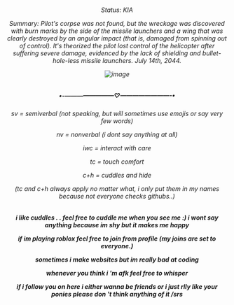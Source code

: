 <h6 align="center"

Status: KIA

Summary: Pilot's corpse was not found, but the wreckage was discovered with burn marks by the side of the missile launchers and a wing that was clearly destroyed by an angular impact (that is, damaged from spinning out of control). It's theorized the pilot lost control of the helicopter after suffering severe damage, evidenced by the lack of shielding and bullet-hole-less missile launchers. July 14th, 2044.

![image](https://github.com/user-attachments/assets/a7c238eb-2df5-4936-bb23-7046b5ddd2a6)

<h5 align='center'

•-————————♡————————-•
<h6 align='center'

sv = semiverbal (not speaking, but will sometimes use emojis or say very few words)

nv = nonverbal (i dont say anything at all)

iwc = interact with care

tc = touch comfort

c+h = cuddles and hide

(tc and c+h always apply no matter what, i only put them in my names because not everyone checks githubs..)

<h5 align='center'

i  like  cuddles  .  .  feel  free  to  cuddle  me  when  you  see  me  :)  i  wont  say  anything  because  im  shy  but  it  makes  me  happy


if  im  playing  roblox  feel  free  to  join  from  profile  (my  joins  are  set  to  everyone.)


sometimes  i  make  websites  but  im  really   bad  at  coding


whenever  you  think  i 'm  afk  feel  free  to  whisper


if  i  follow  you  on  here  i  either  wanna  be  friends  or  i  just  rlly  like  your  ponies  please  don 't  think  anything  of  it /srs

